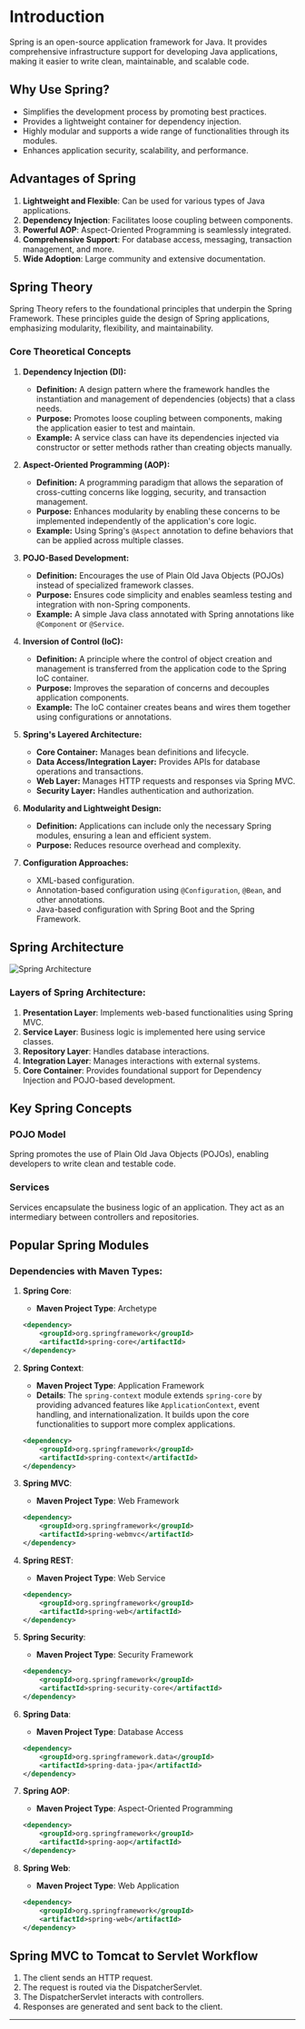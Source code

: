 # Introduction
Spring is an open-source application framework for Java. It provides comprehensive infrastructure support for developing Java applications, making it easier to write clean, maintainable, and scalable code.

## Why Use Spring?
- Simplifies the development process by promoting best practices.
- Provides a lightweight container for dependency injection.
- Highly modular and supports a wide range of functionalities through its modules.
- Enhances application security, scalability, and performance.

## Advantages of Spring
1. **Lightweight and Flexible**: Can be used for various types of Java applications.
2. **Dependency Injection**: Facilitates loose coupling between components.
3. **Powerful AOP**: Aspect-Oriented Programming is seamlessly integrated.
4. **Comprehensive Support**: For database access, messaging, transaction management, and more.
5. **Wide Adoption**: Large community and extensive documentation.

## Spring Theory

Spring Theory refers to the foundational principles that underpin the Spring Framework. These principles guide the design of Spring applications, emphasizing modularity, flexibility, and maintainability.

### Core Theoretical Concepts

1. **Dependency Injection (DI):**
   - **Definition:** A design pattern where the framework handles the instantiation and management of dependencies (objects) that a class needs.
   - **Purpose:** Promotes loose coupling between components, making the application easier to test and maintain.
   - **Example:** A service class can have its dependencies injected via constructor or setter methods rather than creating objects manually.

2. **Aspect-Oriented Programming (AOP):**
   - **Definition:** A programming paradigm that allows the separation of cross-cutting concerns like logging, security, and transaction management.
   - **Purpose:** Enhances modularity by enabling these concerns to be implemented independently of the application's core logic.
   - **Example:** Using Spring's `@Aspect` annotation to define behaviors that can be applied across multiple classes.

3. **POJO-Based Development:**
   - **Definition:** Encourages the use of Plain Old Java Objects (POJOs) instead of specialized framework classes.
   - **Purpose:** Ensures code simplicity and enables seamless testing and integration with non-Spring components.
   - **Example:** A simple Java class annotated with Spring annotations like `@Component` or `@Service`.

4. **Inversion of Control (IoC):**
   - **Definition:** A principle where the control of object creation and management is transferred from the application code to the Spring IoC container.
   - **Purpose:** Improves the separation of concerns and decouples application components.
   - **Example:** The IoC container creates beans and wires them together using configurations or annotations.

5. **Spring's Layered Architecture:**
   - **Core Container:** Manages bean definitions and lifecycle.
   - **Data Access/Integration Layer:** Provides APIs for database operations and transactions.
   - **Web Layer:** Manages HTTP requests and responses via Spring MVC.
   - **Security Layer:** Handles authentication and authorization.

6. **Modularity and Lightweight Design:**
   - **Definition:** Applications can include only the necessary Spring modules, ensuring a lean and efficient system.
   - **Purpose:** Reduces resource overhead and complexity.

7. **Configuration Approaches:**
   - XML-based configuration.
   - Annotation-based configuration using `@Configuration`, `@Bean`, and other annotations.
   - Java-based configuration with Spring Boot and the Spring Framework.

## Spring Architecture

![Spring Architecture](https://www.tutorialspoint.com/spring/images/spring_architecture.png)

### Layers of Spring Architecture:
1. **Presentation Layer**: Implements web-based functionalities using Spring MVC.
2. **Service Layer**: Business logic is implemented here using service classes.
3. **Repository Layer**: Handles database interactions.
4. **Integration Layer**: Manages interactions with external systems.
5. **Core Container**: Provides foundational support for Dependency Injection and POJO-based development.

## Key Spring Concepts

### POJO Model
Spring promotes the use of Plain Old Java Objects (POJOs), enabling developers to write clean and testable code.

### Services
Services encapsulate the business logic of an application. They act as an intermediary between controllers and repositories.

## Popular Spring Modules

### Dependencies with Maven Types:

1. **Spring Core**:
    - **Maven Project Type**: Archetype
   ```xml
   <dependency>
       <groupId>org.springframework</groupId>
       <artifactId>spring-core</artifactId>
   </dependency>
   ```

2. **Spring Context**:
    - **Maven Project Type**: Application Framework
    - **Details**: The `spring-context` module extends `spring-core` by providing advanced features like `ApplicationContext`, event handling, and internationalization. It builds upon the core functionalities to support more complex applications.
   ```xml
   <dependency>
       <groupId>org.springframework</groupId>
       <artifactId>spring-context</artifactId>
   </dependency>
   ```

3. **Spring MVC**:
    - **Maven Project Type**: Web Framework
   ```xml
   <dependency>
       <groupId>org.springframework</groupId>
       <artifactId>spring-webmvc</artifactId>
   </dependency>
   ```

4. **Spring REST**:
    - **Maven Project Type**: Web Service
   ```xml
   <dependency>
       <groupId>org.springframework</groupId>
       <artifactId>spring-web</artifactId>
   </dependency>
   ```

5. **Spring Security**:
    - **Maven Project Type**: Security Framework
   ```xml
   <dependency>
       <groupId>org.springframework</groupId>
       <artifactId>spring-security-core</artifactId>
   </dependency>
   ```

6. **Spring Data**:
    - **Maven Project Type**: Database Access
   ```xml
   <dependency>
       <groupId>org.springframework.data</groupId>
       <artifactId>spring-data-jpa</artifactId>
   </dependency>
   ```

7. **Spring AOP**:
    - **Maven Project Type**: Aspect-Oriented Programming
   ```xml
   <dependency>
       <groupId>org.springframework</groupId>
       <artifactId>spring-aop</artifactId>
   </dependency>
   ```

8. **Spring Web**:
    - **Maven Project Type**: Web Application
   ```xml
   <dependency>
       <groupId>org.springframework</groupId>
       <artifactId>spring-web</artifactId>
   </dependency>
   ```

## Spring MVC to Tomcat to Servlet Workflow
1. The client sends an HTTP request.
2. The request is routed via the DispatcherServlet.
3. The DispatcherServlet interacts with controllers.
4. Responses are generated and sent back to the client.

---